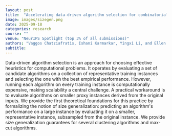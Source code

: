 ```yaml
---
layout: post
title:  "Accelerating data-driven algorithm selection for combinatorial partitioning problems"
image: images/sizegen.png
date: 2025-09-18
categories: research
course: ""  
venue: "NeurIPS Spotlight (top 3% of all submissions)"
authors: "Vaggos Chatziafratis, Ishani Karmarkar, Yingxi Li, and Ellen Vitercik"
subtitle:
---
```

Data-driven algorithm selection is an approach for choosing effective heuristics for computational problems. It operates by evaluating a set of candidate algorithms on a collection of representative training instances and selecting the one with the best empirical performance. However, running each algorithm on every training instance is computationally expensive, making scalability a central challenge. A practical workaround is to evaluate algorithms on smaller proxy instances derived from the original inputs. We provide the first theoretical foundations for this practice by formalizing the notion of size generalization: predicting an algorithm's performance on a large instance by evaluating it on a smaller, representative instance, subsampled from the original instance. We provide size generalization guarantees for several clustering algorithms and max-cut algorithms.
